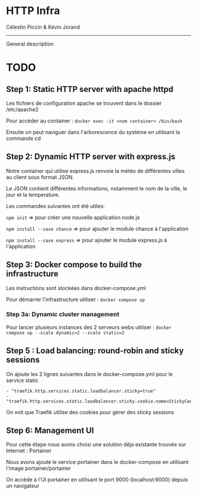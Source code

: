 HTTP Infra
==========

Célestin Piccin & Kévin Jorand

------------

General description

# TODO
## Step 1: Static HTTP server with apache httpd

Les fichiers de configuration apache se trouvent dans le dossier /etc/apache2

Pour accéder au container : ```docker exec -it <nom container> /bin/bash```

Ensuite on peut naviguer dans l'arborescence du système en utilisant la commande cd

## Step 2: Dynamic HTTP server with express.js

Notre container qui utilise express.js renvoie la météo de différentes villes au client sous format JSON.

Le JSON contient différentes informations, notamment le nom de la ville, le jour et la temperature.

Les commandes suivantes ont été utiles:

```npm init``` => pour créer une nouvelle application node.js

```npm install --save chance``` => pour ajouter le module chance à l'application

```npm install --save express``` => pour ajouter le module express.js à l'application

## Step 3: Docker compose to build the infrastructure

Les instructions sont stockées dans docker-compose.yml

Pour démarrer l'infrastructure utiliser : ```docker compose up```

### Step 3a: Dynamic cluster management

Pour lancer plusieurs instances des 2 serveurs webs utiliser : ```docker compose up --scale dynamic=2 --scale static=2```


## Step 5 : Load balancing: round-robin and sticky sessions

On ajoute les 2 lignes suivantes dans le docker-compose.yml pour le service static

```
- "traefik.http.services.static.loadbalancer.sticky=true"
- "traefik.http.services.static.loadbalancer.sticky.cookie.name=StickyCookie"
```

On voit que Traefik utilise des cookies pour gérer des sticky sessions

## Step 6: Management UI

Pour cette étape nous avons choisi une solution déja existante trouvée sur Internet : Portainer

Nous avons ajouté le service portainer dans le docker-compose en utilisant l'image portainer/portainer

On accède à l'UI portainer en utilisant le port 9000 (localhost:9000) depuis un navigateur


